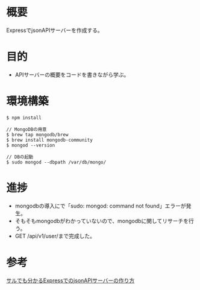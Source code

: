 # 概要
ExpressでjsonAPIサーバーを作成する。

# 目的
- APIサーバーの概要をコードを書きながら学ぶ。

# 環境構築
```
$ npm install

// MongoDBの用意
$ brew tap mongodb/brew
$ brew install mongodb-community
$ mongod --version

// DBの起動
$ sudo mongod --dbpath /var/db/mongo/
```

# 進捗
- mongodbの導入にで「sudo: mongod: command not found」エラーが発生。
- そもそもmongodbがわかっていないので、mongodbに関してリサーチを行う。
- GET /api/v1/user/まで完成した。

# 参考
[サルでも分かるExpressでのjsonAPIサーバーの作り方](https://qiita.com/ngmr_mo/items/73cc7160d002a4989416)